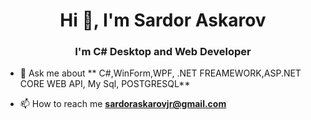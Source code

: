 <h1 align="center">Hi 👋, I'm Sardor Askarov</h1>
<h3 align="center">I'm C# Desktop and Web Developer </h3>

- 💬 Ask me about ** C#,WinForm,WPF, .NET FREAMEWORK,ASP.NET CORE WEB API, My Sql, POSTGRESQL**

- 📫 How to reach me **sardoraskarovjr@gmail.com**
